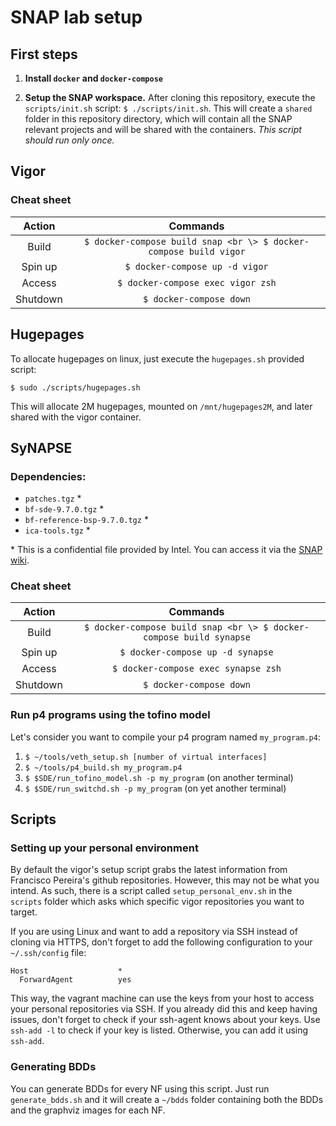 # SNAP lab setup

## First steps

1. **Install `docker` and `docker-compose`**

2. **Setup the SNAP workspace.** After cloning this repository, execute the `scripts/init.sh` script: `$ ./scripts/init.sh`. This will create a `shared` folder in this repository directory, which will contain all the SNAP relevant projects and will be shared with the containers. *This script should run only once.*

## Vigor

### Cheat sheet

|  Action  |                                Commands                                |
|:--------:|:----------------------------------------------------------------------:|
|   Build  | ``` $ docker-compose build snap <br \> $ docker-compose build vigor ``` |
|  Spin up |                  ``` $ docker-compose up -d vigor ```                  |
|  Access  |                 ``` $ docker-compose exec vigor zsh ```                |
| Shutdown |                      ``` $ docker-compose down ```                     |

## Hugepages

To allocate hugepages on linux, just execute the `hugepages.sh` provided script:

```
$ sudo ./scripts/hugepages.sh
```

This will allocate 2M hugepages, mounted on `/mnt/hugepages2M`, and later shared with the vigor container.

## SyNAPSE

### Dependencies:
  * `patches.tgz` \*
  * `bf-sde-9.7.0.tgz` \*
  * `bf-reference-bsp-9.7.0.tgz` \*
  * `ica-tools.tgz` \*

\* This is a confidential file provided by Intel. You can access it via the [SNAP wiki](https://snaplab.2y.net/InstallingTheTofinoSDE). 

### Cheat sheet

|  Action  |                                Commands                                |
|:--------:|:----------------------------------------------------------------------:|
|   Build  | ``` $ docker-compose build snap <br \> $ docker-compose build synapse ``` |
|  Spin up |                  ``` $ docker-compose up -d synapse ```                  |
|  Access  |                 ``` $ docker-compose exec synapse zsh ```                |
| Shutdown |                      ``` $ docker-compose down ```                     |

### Run p4 programs using the tofino model

Let's consider you want to compile your p4 program named `my_program.p4`:

1. `$ ~/tools/veth_setup.sh [number of virtual interfaces]`
2. `$ ~/tools/p4_build.sh my_program.p4`
3. `$ $SDE/run_tofino_model.sh -p my_program` (on another terminal)
4. `$ $SDE/run_switchd.sh -p my_program` (on yet another terminal)

## Scripts

### Setting up your personal environment

By default the vigor's setup script grabs the latest information from Francisco Pereira's github repositories. However, this may not be what you intend. As such, there is a script called `setup_personal_env.sh` in the `scripts` folder which asks which specific vigor repositories you want to target.

If you are using Linux and want to add a repository via SSH instead of cloning via HTTPS, don't forget to add the following configuration to your `~/.ssh/config` file:

```
Host                    *
  ForwardAgent          yes 
```

This way, the vagrant machine can use the keys from your host to access your personal repositories via SSH. If you already did this and keep having issues, don't forget to check if your ssh-agent knows about your keys. Use `ssh-add -l` to check if your key is listed. Otherwise, you can add it using `ssh-add`.

### Generating BDDs

You can generate BDDs for every NF using this script. Just run `generate_bdds.sh` and it will create a `~/bdds` folder containing both the BDDs and the graphviz images for each NF.
